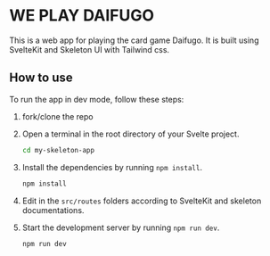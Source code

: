 # WE PLAY DAIFUGO

This is a web app for playing the card game Daifugo. It is built using SvelteKit and Skeleton UI with Tailwind css.
<!-- ![SvelteKit Icon](https://svelte.dev/svelte-logo-horizontal.svg)
![Skeleton UI Icon](https://user-images.githubusercontent.com/1509726/199282306-7454adcb-b765-4618-8438-67655a7dee47.png) 
![Tailwind css Icon](https://raw.githubusercontent.com/tailwindlabs/tailwindcss/HEAD/.github/logo-dark.svg) -->
<!-- <img src="https://svelte.dev/svelte-logo-horizontal.svg" style="max-width: 200px ;">
<img src="https://user-images.githubusercontent.com/1509726/199282306-7454adcb-b765-4618-8438-67655a7dee47.png" style="max-width: 200px;">
<img src="https://raw.githubusercontent.com/tailwindlabs/tailwindcss/HEAD/.github/logo-dark.svg" style="max-width: 200px;"> -->
## How to use
To run the app in dev mode, follow these steps:

1. fork/clone the repo
2. Open a terminal in the root directory of your Svelte project.
    ```bash
    cd my-skeleton-app
    ```
3. Install the dependencies by running `npm install`.
    ```bash
    npm install

    ```

4. Edit in the `src/routes` folders according to SvelteKit and skeleton documentations.

5. Start the development server by running `npm run dev`.
    ```bash
    npm run dev
    ```
